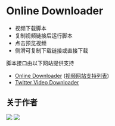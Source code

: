 # Online Downloader

- 视频下载脚本
- 复制视频链接后运行脚本
- 点击预览视频
- 侧滑可复制下载链接或直接下载
  
  
脚本接口由以下网站提供支持
- [Online Downloader](https://www.online-downloader.com/) ([视频网站支持列表](https://www.online-downloader.com/Supported-Sites))
- [Twitter Video Downloader](http://twittervideodownloader.com/)

## 关于作者
[![](https://img.shields.io/badge/GitHub-Neurogram--R-brightgreen.svg?logo=GitHub&logoColor=white)](https://github.com/Neurogram-R)  [![](https://img.shields.io/badge/Telegram-@Neurogram-1A92D2.svg?logo=Telegram&logoColor=white)](https://t.me/Neurogram)
